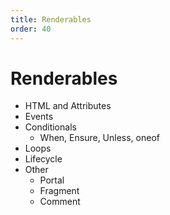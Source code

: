 ```yaml
---
title: Renderables
order: 40
---
```

# Renderables

- HTML and Attributes
- Events
- Conditionals
  - When, Ensure, Unless, oneof
- Loops
- Lifecycle
- Other
  - Portal
  - Fragment
  - Comment
